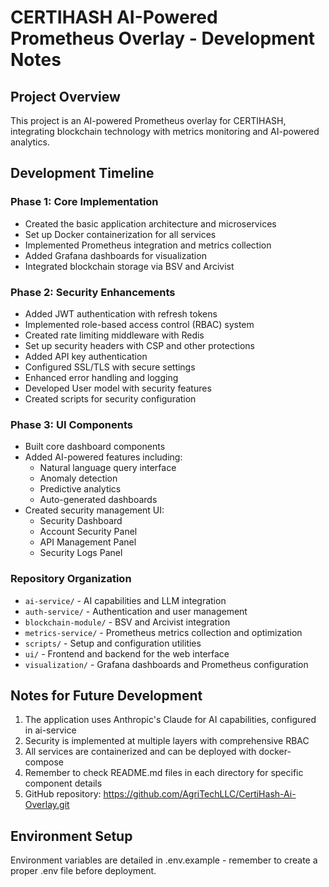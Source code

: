 # CERTIHASH AI-Powered Prometheus Overlay - Development Notes

## Project Overview
This project is an AI-powered Prometheus overlay for CERTIHASH, integrating blockchain technology with metrics monitoring and AI-powered analytics.

## Development Timeline

### Phase 1: Core Implementation
- Created the basic application architecture and microservices
- Set up Docker containerization for all services
- Implemented Prometheus integration and metrics collection
- Added Grafana dashboards for visualization
- Integrated blockchain storage via BSV and Arcivist

### Phase 2: Security Enhancements
- Added JWT authentication with refresh tokens
- Implemented role-based access control (RBAC) system
- Created rate limiting middleware with Redis
- Set up security headers with CSP and other protections
- Added API key authentication
- Configured SSL/TLS with secure settings
- Enhanced error handling and logging
- Developed User model with security features
- Created scripts for security configuration

### Phase 3: UI Components
- Built core dashboard components
- Added AI-powered features including:
  - Natural language query interface
  - Anomaly detection
  - Predictive analytics
  - Auto-generated dashboards
- Created security management UI:
  - Security Dashboard
  - Account Security Panel
  - API Management Panel
  - Security Logs Panel
  
### Repository Organization
- `ai-service/` - AI capabilities and LLM integration
- `auth-service/` - Authentication and user management
- `blockchain-module/` - BSV and Arcivist integration
- `metrics-service/` - Prometheus metrics collection and optimization
- `scripts/` - Setup and configuration utilities
- `ui/` - Frontend and backend for the web interface
- `visualization/` - Grafana dashboards and Prometheus configuration

## Notes for Future Development
1. The application uses Anthropic's Claude for AI capabilities, configured in ai-service
2. Security is implemented at multiple layers with comprehensive RBAC
3. All services are containerized and can be deployed with docker-compose
4. Remember to check README.md files in each directory for specific component details
5. GitHub repository: https://github.com/AgriTechLLC/CertiHash-Ai-Overlay.git

## Environment Setup
Environment variables are detailed in .env.example - remember to create a proper .env file before deployment.